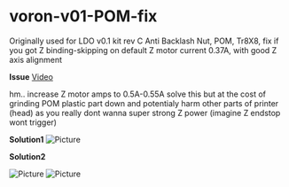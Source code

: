 # voron-v01-POM-fix
Originally used for LDO v0.1 kit rev C Anti Backlash Nut, POM, Tr8X8, fix if you got Z binding-skipping on default Z motor current 0.37A, with good Z axis alignment

**Issue**
[Video](https://youtu.be/tI24zk7298Q )

hm.. increase Z motor amps to 0.5A-0.55A solve this but at the cost of grinding POM plastic part down and potentialy harm other parts of printer (head) as you really dont wanna super strong Z power (imagine Z endstop wont trigger)

**Solution1**
![Picture](pictures/POM_with_spacer.jpg)

**Solution2**

![Picture](pictures/POM_spring_variations.jpg)
![Picture](pictures/POM_with_replacement_spring.jpg)
